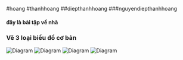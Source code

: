 #hoang
#thanhhoang
##diepthanhhoang
###nguyendiepthanhhoang
#### đây là bài tập về nhà
### Vẽ 3 loại biểu đồ cơ bản
![Diagram](http://www.plantuml.com/plantuml/png/encoded-diagram-text) 
![Diagram](https://www.planttext.com/api/plantuml/png/UhzxlqDnIM9HIMbk3bTYSab-aK9eSMeHbEcOafkPnyK54b7GrRLJqF39Jy_CqqGI2CjCBLS8ACfFoyn9rUG2guT8-2Rc9QQdWWqhHf40wm2Q0nJbWfgde9UINvwdXswSWfL2PbvoJcbAQZ6NGsfU2j2900000F__0m00)
![Diagram](https://www.planttext.com/api/plantuml/png/R95H2eCm38RVSuhYqtO74MyYMOsiO1jf8yopxM57sXLMQMqLbgT-_v-G_kJx_lH1qCjgPy1748zQLAw3gw5d346fvYeqWCwne1XsUR8mQEFrJAfKOhZTrQMIF8GdUnaczXRohjgnytzr24AUMAcsJI_P5kew60rQTcDfpWnjTrsUzVDsSc9agos9expQy-JEG2zDImsl2eDnyJiJwYD_OR0aUCvI61RFmfhdOyN1KACbetAq_5hljbixGqzkZ8Vz0G00__y30000)
![Diagram](https://www.planttext.com/api/plantuml/png/UhzxlqDnIM9HIMbk3bT1Od9sOdggWb9eSMgHWczY7f2JcvfNegHGpQMWa9oJM5oi09A2SmAAyjCoSrAvQhaGUXrJSZFpS6W6oy5vmQab9PbvwSKWxM0RTNNj84eKh1GoyqfIYnAJIueLoZDBChWSKlDIW4u40000__y30000)
